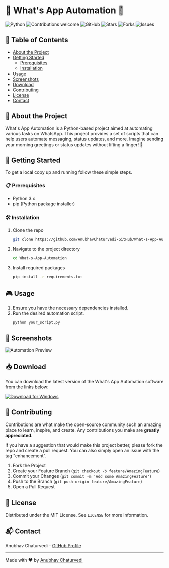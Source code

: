 # 🎉 What's App Automation 🚀

![Python](https://img.shields.io/badge/Python-3.x-blue.svg)
![Contributions welcome](https://img.shields.io/badge/contributions-welcome-brightgreen.svg)
![GitHub](https://img.shields.io/github/license/AnubhavChaturvedi-GitHub/What-s-App-Automation)
![Stars](https://img.shields.io/github/stars/AnubhavChaturvedi-GitHub/What-s-App-Automation)
![Forks](https://img.shields.io/github/forks/AnubhavChaturvedi-GitHub/What-s-App-Automation)
![Issues](https://img.shields.io/github/issues/AnubhavChaturvedi-GitHub/What-s-App-Automation)

## 🎨 Table of Contents

- [About the Project](#about-the-project)
- [Getting Started](#getting-started)
  - [Prerequisites](#prerequisites)
  - [Installation](#installation)
- [Usage](#usage)
- [Screenshots](#screenshots)
- [Download](#download)
- [Contributing](#contributing)
- [License](#license)
- [Contact](#contact)

## 🌟 About the Project

What's App Automation is a Python-based project aimed at automating various tasks on WhatsApp. This project provides a set of scripts that can help users automate messaging, status updates, and more. Imagine sending your morning greetings or status updates without lifting a finger! 🤖

## 🚀 Getting Started

To get a local copy up and running follow these simple steps.

### 📋 Prerequisites

- Python 3.x
- pip (Python package installer)

### 🛠 Installation

1. Clone the repo
   ```sh
   git clone https://github.com/AnubhavChaturvedi-GitHub/What-s-App-Automation.git
   ```
2. Navigate to the project directory
   ```sh
   cd What-s-App-Automation
   ```
3. Install required packages
   ```sh
   pip install -r requirements.txt
   ```

## 🎮 Usage

1. Ensure you have the necessary dependencies installed.
2. Run the desired automation script.
   ```sh
   python your_script.py
   ```

## 📸 Screenshots

![Automation Preview](https://via.placeholder.com/800x400.png?text=Automation+Preview)

## 📥 Download

You can download the latest version of the What's App Automation software from the links below:

[![Download for Windows](https://img.shields.io/badge/Download%20for%20Windows-Click%20Here-brightgreen)](https://github.com/AnubhavChaturvedi-GitHub/What-s-App-Automation/raw/main/dist/whatsapp_automation.exe)

## 🤝 Contributing

Contributions are what make the open-source community such an amazing place to learn, inspire, and create. Any contributions you make are **greatly appreciated**.

If you have a suggestion that would make this project better, please fork the repo and create a pull request. You can also simply open an issue with the tag "enhancement".

1. Fork the Project
2. Create your Feature Branch (`git checkout -b feature/AmazingFeature`)
3. Commit your Changes (`git commit -m 'Add some AmazingFeature'`)
4. Push to the Branch (`git push origin feature/AmazingFeature`)
5. Open a Pull Request

## 📜 License

Distributed under the MIT License. See `LICENSE` for more information.

## 📬 Contact

Anubhav Chaturvedi - [GitHub Profile](https://github.com/AnubhavChaturvedi-GitHub)

---

Made with ❤️ by [Anubhav Chaturvedi](https://github.com/AnubhavChaturvedi-GitHub)
```` ▋
